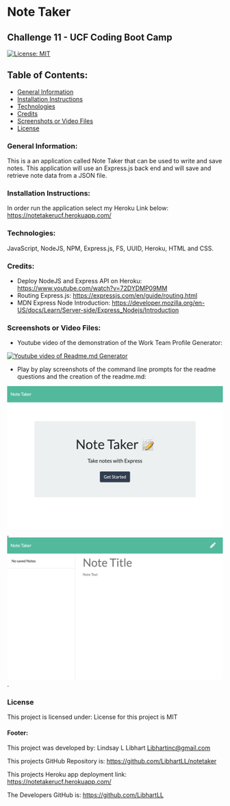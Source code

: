 # Note Taker
## Challenge 11 - UCF Coding Boot Camp

[![License: MIT](https://img.shields.io/badge/License-MIT-yellow.svg)](https://opensource.org/licenses/MIT)

## Table of Contents:
* [General Information](#general)
* [Installation Instructions](#installation)
* [Technologies](#technologies)
* [Credits](#credits)
* [Screenshots or Video Files](#screenshots)
* [License](#license)

### General Information:
This is a an application called Note Taker that can be used to write and save notes. This application will use an Express.js back end and will save and retrieve note data from a JSON file.

### Installation Instructions:
In order run the application select my Heroku Link below:
https://notetakerucf.herokuapp.com/

### Technologies:
JavaScript, NodeJS, NPM, Express.js, FS, UUID, Heroku, HTML and CSS.

### Credits:
* Deploy NodeJS and Express API on Heroku: https://www.youtube.com/watch?v=72DYDMP09MM
* Routing Express.js: https://expressjs.com/en/guide/routing.html
* MDN Express Node Introduction: https://developer.mozilla.org/en-US/docs/Learn/Server-side/Express_Nodejs/Introduction


### Screenshots or Video Files:

* Youtube video of the demonstration of the Work Team Profile Generator:

[![Youtube video of Readme.md Generator](/Images/Tile%20Sheet.jpg)](https://youtu.be/xsc3DpIN-WQ)

* Play by play screenshots of the command line prompts for the readme questions and the creation of the readme.md:

![Screenshot](/assets/noteindex.png),
![Screenshot](/assets/notes.png).

### License
This project is licensed under:
License for this project is MIT

#### Footer:
This project was developed by:
Lindsay L Libhart
Libhartinc@gmail.com

This projects GitHub Repository is:
https://github.com/LibhartLL/notetaker

This projects Heroku app deployment link:
https://notetakerucf.herokuapp.com/

The Developers GitHub is:
https://github.com/LibhartLL
